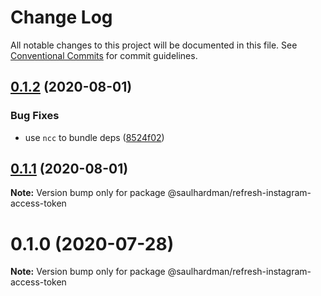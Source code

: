 # Change Log

All notable changes to this project will be documented in this file.
See [Conventional Commits](https://conventionalcommits.org) for commit guidelines.

## [0.1.2](https://github.com/saulhardman/github-actions/compare/@saulhardman/refresh-instagram-access-token@0.1.1...@saulhardman/refresh-instagram-access-token@0.1.2) (2020-08-01)


### Bug Fixes

* use `ncc` to bundle deps ([8524f02](https://github.com/saulhardman/github-actions/commit/8524f02dd194ae5ecc7606b3f6f6b965019f7d7e))





## [0.1.1](https://github.com/saulhardman/github-actions/compare/@saulhardman/refresh-instagram-access-token@0.1.0...@saulhardman/refresh-instagram-access-token@0.1.1) (2020-08-01)

**Note:** Version bump only for package @saulhardman/refresh-instagram-access-token





# 0.1.0 (2020-07-28)

**Note:** Version bump only for package @saulhardman/refresh-instagram-access-token
